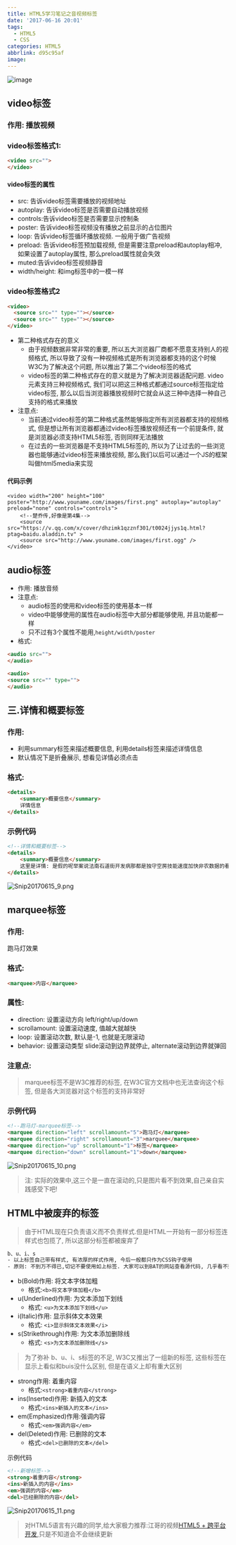 ```yaml
---
title: HTML5学习笔记之音视频标签
date: '2017-06-16 20:01'
tags:
  - HTML5
  - CSS
categories: HTML5
abbrlink: d95c95af
image:
---
```






![image](http://upload-images.jianshu.io/upload_images/647982-0d0c0be17835a633.png?imageMogr2/auto-orient/strip%7CimageView2/2/w/1240)

<!-- more -->


## video标签

### 作用: 播放视频

### video标签格式1:

```html
<video src="">
</video>
```

#### video标签的属性
- src: 告诉video标签需要播放的视频地址
- autoplay: 告诉video标签是否需要自动播放视频
- controls:告诉video标签是否需要显示控制条
- poster: 告诉video标签视频没有播放之前显示的占位图片
- loop: 告诉video标签循环播放视频. 一般用于做广告视频
- preload: 告诉video标签预加载视频, 但是需要注意preload和autoplay相冲, 如果设置了autoplay属性, 那么preload属性就会失效
- muted:告诉video标签视频静音
- width/height: 和img标签中的一模一样


### video标签格式2

```html
<video>
  <source src="" type=""></source>
  <source src="" type=""></source>
</video>
```


- 第二种格式存在的意义
  - 由于视频数据非常非常的重要, 所以五大浏览器厂商都不愿意支持别人的视频格式, 所以导致了没有一种视频格式是所有浏览器都支持的这个时候W3C为了解决这个问题, 所以推出了第二个video标签的格式
  - video标签的第二种格式存在的意义就是为了解决浏览器适配问题. video 元素支持三种视频格式, 我们可以把这三种格式都通过source标签指定给video标签, 那么以后当浏览器播放视频时它就会从这三种中选择一种自己支持的格式来播放
- 注意点:
  - 当前通过video标签的第二种格式虽然能够指定所有浏览器都支持的视频格式, 但是想让所有浏览器都通过video标签播放视频还有一个前提条件, 就是浏览器必须支持HTML5标签, 否则同样无法播放
  - 在过去的一些浏览器是不支持HTML5标签的, 所以为了让过去的一些浏览器也能够通过video标签来播放视频, 那么我们以后可以通过一个JS的框架叫做html5media来实现
  

#### 代码示例

```objc
<video width="200" height="100" poster="http://www.youname.com/images/first.png" autoplay="autoplay" preload="none" controls="controls">
    <!--楚乔传,好像是第4集-->
    <source src="https://v.qq.com/x/cover/dhzimk1qzznf301/t0024jjys1q.html?ptag=baidu.aladdin.tv" >
    <source src="http://www.youname.com/images/first.ogg" />
</video>

```

  
## audio标签

- 作用: 播放音频
- 注意点:
  - audio标签的使用和video标签的使用基本一样
  - video中能够使用的属性在audio标签中大部分都能够使用, 并且功能都一样
  - 只不过有3个属性不能用,`height/width/poster`
- 格式:


```html
<audio src="">
</audio>

<audio>
<source src="" type="">
</audio>
```



## 三.详情和概要标签
### 作用:
- 利用summary标签来描述概要信息, 利用details标签来描述详情信息
- 默认情况下是折叠展示, 想看见详情必须点击

###  格式:

```html
<details>
    <summary>概要信息</summary>
    详情信息
</details>
```


### 示例代码

```html
<!--详情和概要标签-->
<details>
    <summary>概要信息</summary>
    这里是详情: 是假的呢举案说法南石道街开发病那都是独守空房技能速度加快非农数据的看法山东矿机第三方看似简单妇女节看电视呢房间看电视开始的减肥纳斯达克今年初vdsfw的看法今年圣诞节开放男
</details>
```

![Snip20170615_9.png](http://upload-images.jianshu.io/upload_images/4122543-3bd310e521eed10e.png?imageMogr2/auto-orient/strip%7CimageView2/2/w/1240)


## marquee标签

### 作用: 
跑马灯效果

### 格式:

```html
<marquee>内容</marquee>
```

### 属性:

- direction: 设置滚动方向 left/right/up/down
- scrollamount: 设置滚动速度, 值越大就越快
- loop: 设置滚动次数, 默认是-1, 也就是无限滚动
- behavior: 设置滚动类型 slide滚动到边界就停止, alternate滚动到边界就弹回

### 注意点:
> marquee标签不是W3C推荐的标签, 在W3C官方文档中也无法查询这个标签, 但是各大浏览器对这个标签的支持非常好

### 示例代码

```html
<!--跑马灯-marquee标签-->
<marquee direction="left" scrollamount="5">跑马灯</marquee>
<marquee direction="right" scrollamount="3">marquee</marquee>
<marquee direction="up" scrollamount="1">标签</marquee>
<marquee direction="down" scrollamount="1">down</marquee>

```

![Snip20170615_10.png](http://upload-images.jianshu.io/upload_images/4122543-6bc10b374b5e362e.png?imageMogr2/auto-orient/strip%7CimageView2/2/w/1240)

> 注: 实际的效果中,这三个是一直在滚动的,只是图片看不到效果,自己亲自实践感受下吧!


## HTML中被废弃的标签

> 由于HTML现在只负责语义而不负责样式.但是HTML一开始有一部分标签连样式也包揽了, 所以这部分标签都被废弃了


```html
b、u、i、s 
- 以上标签自己带有样式, 有浓厚的样式作用, 今后一般都只作为CSS钩子使用
- 原则: 不到万不得已,切记不要使用如上标签. 大家可以到BAT的网站查看源代码, 几乎看不到以上标签
```

- b(Bold)作用: 将文本字体加粗
  - 格式:`<b>将文本字体加粗</b>`
- u(Underlined)作用: 为文本添加下划线
  - 格式: `<u>为文本添加下划线</u>`
- i(Italic)作用: 显示斜体文本效果
  - 格式: `<i>显示斜体文本效果</i>`
- s(Strikethrough)作用: 为文本添加删除线
  - 格式: `<s>为文本添加删除线</s>`
  

> 为了弥补 b、u、i、s标签的不足, W3C又推出了一组新的标签, 这些标签在显示上看似和buis没什么区别, 但是在语义上却有重大区别

- strong作用: 着重内容
  - 格式:`<strong>着重内容</strong>`
- ins(Inserted)作用: 新插入的文本
  - 格式:`<ins>新插入的文本</ins>`
- em(Emphasized)作用:强调内容
  - 格式:`<em>强调内容</em>`
- del(Deleted)作用: 已删除的文本
  - 格式:`<del>已删除的文本</del>`



 示例代码

```html
<!--新增标签-->
<strong>着重内容</strong>
<ins>新插入的内容</ins>
<em>强调的内容</em>
<del>已经删除的内容</del>

```

![Snip20170615_11.png](http://upload-images.jianshu.io/upload_images/4122543-595238b7fcc8c71f.png?imageMogr2/auto-orient/strip%7CimageView2/2/w/1240)



> 对HTML5语言有兴趣的同学,给大家极力推荐:江哥的视频[HTML5 + 跨平台开发](http://study.163.com/course/introduction.htm?courseId=1003864040),只是不知道会不会继续更新